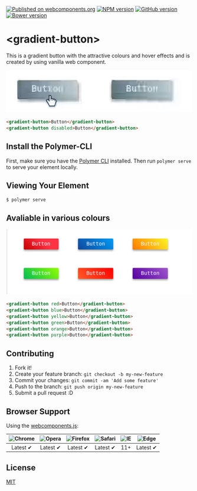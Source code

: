 <!--
```
[![Build Status](https://travis-ci.org/Kedar-K/gradient-button.svg?branch=master)](https://travis-ci.org/Kedar-K/gradient-button)
```
-->
[![Published on webcomponents.org](https://img.shields.io/badge/webcomponents.org-published-blue.svg)](https://www.webcomponents.org/element/owner/my-element)
[![NPM version](https://badge.fury.io/js/badge-list.svg)](http://badge.fury.io/js/badge-list)
[![GitHub version](https://badge.fury.io/gh/boennemann%2Fbadges.svg)](http://badge.fury.io/gh/boennemann%2Fbadges)
[![Bower version](https://badge.fury.io/bo/badges.svg)](http://badge.fury.io/bo/badges)
# \<gradient-button\>

This is a gradient button with the attractive colours and hover effects and is created by using vanilla web component.

<!--
  The next comment block is used by webcomponents.org to enable inline demo.
  Visit https://www.webcomponents.org/publish for more details.
-->
<!--
```
<custom-element-demo>
  <template>
    <script src="../webcomponentsjs/webcomponents-loader.js"></script>
    <link rel="import" href="gradient-button.html">
    <next-code-block></next-code-block>
  </template>
</custom-element-demo>
```
-->
![demo](demo.gif)
```html
<gradient-button>Button</gradient-button>
<gradient-button disabled>Button</gradient-button>
```

## Install the Polymer-CLI

First, make sure you have the [Polymer CLI](https://www.npmjs.com/package/polymer-cli) installed. Then run `polymer serve` to serve your element locally.

## Viewing Your Element

```
$ polymer serve
```

## Avaliable in various colours
![Coloured buttons](https://github.com/Kedar-K/gradient-button/blob/master/Screenshot%20from%202018-10-10%2019-19-25.png)
```html
<gradient-button red>Button</gradient-button>
<gradient-button blue>Button</gradient-button>
<gradient-button yellow>Button</gradient-button>
<gradient-button green>Button</gradient-button>
<gradient-button orange>Button</gradient-button>
<gradient-button purple>Button</gradient-button>
```

## Contributing

1. Fork it!
2. Create your feature branch: `git checkout -b my-new-feature`
3. Commit your changes: `git commit -am 'Add some feature'`
4. Push to the branch: `git push origin my-new-feature`
5. Submit a pull request :D

## Browser Support

Using the [webcomponents.js](https://github.com/WebComponents/webcomponentsjs):

 ![Chrome](https://cdnjs.cloudflare.com/ajax/libs/browser-logos/39.2.2/chrome/chrome_48x48.png) | ![Opera](https://cdnjs.cloudflare.com/ajax/libs/browser-logos/39.2.2/opera/opera_48x48.png) | ![Firefox](https://cdnjs.cloudflare.com/ajax/libs/browser-logos/39.2.2/firefox/firefox_48x48.png) | ![Safari](https://cdnjs.cloudflare.com/ajax/libs/browser-logos/39.2.2/safari/safari_48x48.png) |![IE](https://cdnjs.cloudflare.com/ajax/libs/browser-logos/39.2.2/archive/internet-explorer_9-11/internet-explorer_9-11_48x48.png) |  ![Edge](https://cdnjs.cloudflare.com/ajax/libs/browser-logos/39.2.2/edge/edge_48x48.png) |
:---: | :---: | :---: | :---: | :---: | :---: |
Latest ✔ | Latest ✔ | Latest ✔ | Latest ✔ | 11+ | Latest ✔

## License

[MIT](https://github.com/Kedar-K/gradient-button/blob/master/LICENSE)

